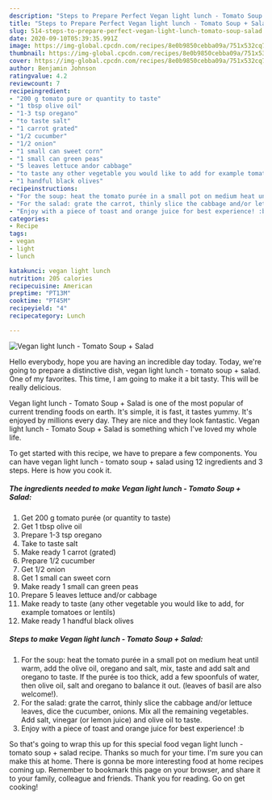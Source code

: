 ```yaml
---
description: "Steps to Prepare Perfect Vegan light lunch - Tomato Soup + Salad"
title: "Steps to Prepare Perfect Vegan light lunch - Tomato Soup + Salad"
slug: 514-steps-to-prepare-perfect-vegan-light-lunch-tomato-soup-salad
date: 2020-09-10T05:39:35.991Z
image: https://img-global.cpcdn.com/recipes/8e0b9850cebba09a/751x532cq70/vegan-light-lunch-tomato-soup-salad-recipe-main-photo.jpg
thumbnail: https://img-global.cpcdn.com/recipes/8e0b9850cebba09a/751x532cq70/vegan-light-lunch-tomato-soup-salad-recipe-main-photo.jpg
cover: https://img-global.cpcdn.com/recipes/8e0b9850cebba09a/751x532cq70/vegan-light-lunch-tomato-soup-salad-recipe-main-photo.jpg
author: Benjamin Johnson
ratingvalue: 4.2
reviewcount: 7
recipeingredient:
- "200 g tomato pure or quantity to taste"
- "1 tbsp olive oil"
- "1-3 tsp oregano"
- "to taste salt"
- "1 carrot grated"
- "1/2 cucumber"
- "1/2 onion"
- "1 small can sweet corn"
- "1 small can green peas"
- "5 leaves lettuce andor cabbage"
- "to taste any other vegetable you would like to add for example tomatoes or lentils"
- "1 handful black olives"
recipeinstructions:
- "For the soup: heat the tomato purée in a small pot on medium heat until warm, add the olive oil, oregano and salt, mix, taste and add salt and oregano to taste. If the purée is too thick, add a few spoonfuls of water, then olive oil, salt and oregano to balance it out. (leaves of basil are also welcome!)."
- "For the salad: grate the carrot, thinly slice the cabbage and/or lettuce leaves, dice the cucumber, onions. Mix all the remaining vegetables. Add salt, vinegar (or lemon juice) and olive oil to taste."
- "Enjoy with a piece of toast and orange juice for best experience! :b"
categories:
- Recipe
tags:
- vegan
- light
- lunch

katakunci: vegan light lunch 
nutrition: 205 calories
recipecuisine: American
preptime: "PT13M"
cooktime: "PT45M"
recipeyield: "4"
recipecategory: Lunch

---
```



![Vegan light lunch - Tomato Soup + Salad](https://img-global.cpcdn.com/recipes/8e0b9850cebba09a/751x532cq70/vegan-light-lunch-tomato-soup-salad-recipe-main-photo.jpg)

Hello everybody, hope you are having an incredible day today. Today, we're going to prepare a distinctive dish, vegan light lunch - tomato soup + salad. One of my favorites. This time, I am going to make it a bit tasty. This will be really delicious.

Vegan light lunch - Tomato Soup + Salad is one of the most popular of current trending foods on earth. It's simple, it is fast, it tastes yummy. It's enjoyed by millions every day. They are nice and they look fantastic. Vegan light lunch - Tomato Soup + Salad is something which I've loved my whole life.




To get started with this recipe, we have to prepare a few components. You can have vegan light lunch - tomato soup + salad using 12 ingredients and 3 steps. Here is how you cook it.

<!--inarticleads1-->

##### The ingredients needed to make Vegan light lunch - Tomato Soup + Salad:

1. Get 200 g tomato purée (or quantity to taste)
1. Get 1 tbsp olive oil
1. Prepare 1-3 tsp oregano
1. Take to taste salt
1. Make ready 1 carrot (grated)
1. Prepare 1/2 cucumber
1. Get 1/2 onion
1. Get 1 small can sweet corn
1. Make ready 1 small can green peas
1. Prepare 5 leaves lettuce and/or cabbage
1. Make ready to taste (any other vegetable you would like to add, for example tomatoes or lentils)
1. Make ready 1 handful black olives




<!--inarticleads2-->

##### Steps to make Vegan light lunch - Tomato Soup + Salad:

1. For the soup: heat the tomato purée in a small pot on medium heat until warm, add the olive oil, oregano and salt, mix, taste and add salt and oregano to taste. If the purée is too thick, add a few spoonfuls of water, then olive oil, salt and oregano to balance it out. (leaves of basil are also welcome!).
1. For the salad: grate the carrot, thinly slice the cabbage and/or lettuce leaves, dice the cucumber, onions. Mix all the remaining vegetables. Add salt, vinegar (or lemon juice) and olive oil to taste.
1. Enjoy with a piece of toast and orange juice for best experience! :b




So that's going to wrap this up for this special food vegan light lunch - tomato soup + salad recipe. Thanks so much for your time. I'm sure you can make this at home. There is gonna be more interesting food at home recipes coming up. Remember to bookmark this page on your browser, and share it to your family, colleague and friends. Thank you for reading. Go on get cooking!
